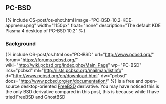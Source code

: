 ## PC-BSD
{% include OS-post/os-shot.html image="PC-BSD-10.2-KDE-appmenu.png" width="1150px" float="none" description="The default KDE Plasma 4 desktop of PC-BSD 10.2" %}

### Background
{% include OS-post/os.html os="PC-BSD" url="http://www.pcbsd.org/" forum="https://forums.pcbsd.org/" wiki="http://wiki.pcbsd.org/index.php/Main_Page" wp="PC-BSD" ircs="pcbsd" ml="http://lists.pcbsd.org/mailman/listinfo" d="http://www.pcbsd.org/en/download.html" dw="pcbsd" docs="http://www.pcbsd.org/en/documentation/" %} is a free and open-source desktop-oriented [FreeBSD](https://www.freebsd.org/) derivative. You may have noticed this is the only BSD derivative compared in this post, this is because while I have tried FreeBSD and GhostBSD
